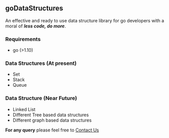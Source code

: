 ## goDataStructures
An effective and ready to use data structure library for go developers with a moral of **_less code, do more_**.

### Requirements
* go (>1.10)

### Data Structures (At present)
* Set
* Stack
* Queue

### Data Structure (Near Future)
* Linked List
* Different Tree based data structures
* Different graph based data structures

**For any query** please feel free to [Contact Us](mailto:sifnatul2475@gmail.com)
